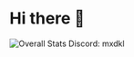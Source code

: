 # Hi there 👋

![Overall Stats](https://github-readme-stats.vercel.app/api?username=MxDkl&count_private=true&show_icons=true&hide=contribs&theme=dark)
Discord: mxdkl
